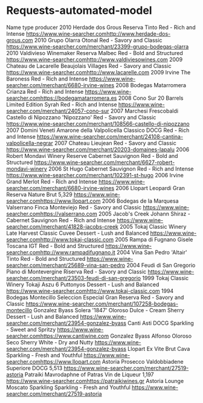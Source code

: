 # Requests-automated-model

Name	type	producer
2010 Herdade dos Grous Reserva Tinto	Red - Rich and Intense	https://www.wine-searcher.comhttp://www.herdade-dos-grous.com
2010 Grupo Olarra Otonal	Red - Savory and Classic	https://www.wine-searcher.com/merchant/23399-grupo-bodegas-olarra
2010 Valdivieso Winemaker Reserva Malbec	Red - Bold and Structured	https://www.wine-searcher.comhttp://www.valdiviesowines.com
2009 Chateau de Lacarelle Beaujolais Villages	Red - Savory and Classic	https://www.wine-searcher.comhttp://www.lacarelle.com
2009 Irvine The Baroness	Red - Rich and Intense	https://www.wine-searcher.com/merchant/6680-irvine-wines
2008 Bodegas Matarromera Crianza	Red - Rich and Intense	https://www.wine-searcher.comhttps://bodegamatarromera.es
2008 Cono Sur 20 Barrels Limited Edition Syrah	Red - Rich and Intense	https://www.wine-searcher.com/merchant/24057-cono-sur
2007 Marchesi Frescobaldi Castello di Nipozzano 'Nipozzano'	Red - Savory and Classic	https://www.wine-searcher.com/merchant/108566-castello-di-nipozzano
2007 Domini Veneti Amarone della Valpolicella Classico DOCG	Red - Rich and Intense	https://www.wine-searcher.com/merchant/24108-cantina-valpolicella-negrar
2007 Chateau Lieujean	Red - Savory and Classic	https://www.wine-searcher.com/merchant/20203-domaines-lapalu
2006 Robert Mondavi Winery Reserve Cabernet Sauvignon	Red - Bold and Structured	https://www.wine-searcher.com/merchant/6627-robert-mondavi-winery
2006 St Hugo Cabernet Sauvignon	Red - Rich and Intense	https://www.wine-searcher.com/merchant/102391-st-hugo
2006 Irvine Grand Merlot	Red - Rich and Intense	https://www.wine-searcher.com/merchant/6680-irvine-wines
2006 Llopart Leopardi Gran Reserva Nature Brut	5,329	https://www.wine-searcher.comhttps://www.llopart.com
2006 Bodegas de la Marquesa Valserrano Finca Monteviejo	Red - Savory and Classic	https://www.wine-searcher.comhttps://valserrano.com
2005 Jacob's Creek Johann Shiraz - Cabernet Sauvignon	Red - Rich and Intense	https://www.wine-searcher.com/merchant/41828-jacobs-creek
2005 Tokaj Classic Winery Late Harvest Classic Cuvee	Dessert - Lush and Balanced	https://www.wine-searcher.comhttp://www.tokaj-classic.com
2005 Rampa di Fugnano Gisele Toscana IGT	Red - Bold and Structured	https://www.wine-searcher.comhttp://www.rampadifugnano.it
2004 Vina San Pedro 'Altair' Tinto	Red - Bold and Structured	https://www.wine-searcher.com/merchant/25689-vina-san-pedro
2004 Feudi di San Gregorio Piano di Montevergine Riserva	Red - Savory and Classic	https://www.wine-searcher.com/merchant/23503-feudi-di-san-gregorio
1999 Tokaj Classic Winery Tokaji Aszu 6 Puttonyos	Dessert - Lush and Balanced	https://www.wine-searcher.comhttp://www.tokaj-classic.com
1994 Bodegas Montecillo Seleccion Especial Gran Reserva	Red - Savory and Classic	https://www.wine-searcher.com/merchant/107258-bodegas-montecillo
Gonzalez Byass Solera '1847' Oloroso Dulce - Cream Sherry	Dessert - Lush and Balanced	https://www.wine-searcher.com/merchant/23954-gonzalez-byass
Canti Asti DOCG	Sparkling - Sweet and Spritzy	https://www.wine-searcher.comhttps://www.cantiwine.com
Gonzalez Byass Alfonso Oloroso Seco Sherry	White - Dry and Nutty	https://www.wine-searcher.com/merchant/23954-gonzalez-byass
Llopart Ex Vite Brut Cava	Sparkling - Fresh and Youthful	https://www.wine-searcher.comhttps://www.llopart.com
Astoria Prosecco Valdobbiadene Superiore DOCG	5,513	https://www.wine-searcher.com/merchant/27519-astoria
Patraiki Mavrodaphne of Patras Vin de Liqueur	1,197	https://www.wine-searcher.comhttps://patraikiwines.gr
Astoria Lounge Moscato Sparkling	Sparkling - Fresh and Youthful	https://www.wine-searcher.com/merchant/27519-astoria
